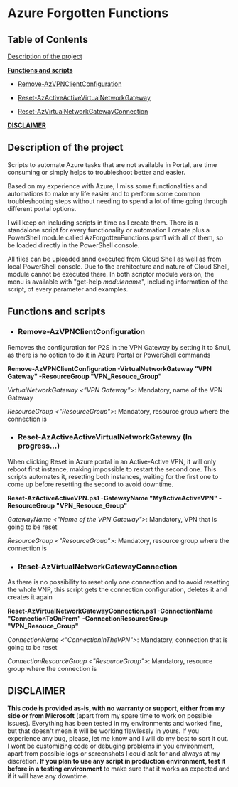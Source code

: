 # Azure Forgotten Functions

## Table of Contents

[Description of the project](#description)

**[Functions and scripts](#functions_and_scripts)**

- [Remove-AzVPNClientConfiguration](#Remove-AzVPNClientConfiguration)

- [Reset-AzActiveActiveVirtualNetworkGateway](#Reset-AzActiveActiveVirtualNetworkGateway)

- [Reset-AzVirtualNetworkGatewayConnection](#Reset-AzVirtualNetworkGatewayConnection)

**[DISCLAIMER](#disclaimer)**


## Description of the project <a name="description"></a>
Scripts to automate Azure tasks that are not available in Portal, are time consuming or simply helps to troubleshoot better and easier. 

Based on my experience with Azure, I miss some functionalities and automations to make my life easier and to perform some common troubleshooting steps without needing to spend a lot of time going through different portal options. 

I will keep on including scripts in time as I create them. There is a standalone script for every functionality or automation I create plus a PowerShell module called AzForgottenFunctions.psm1 with all of them, so be loaded directly in the PowerShell console. 

All files can be uploaded annd executed from Cloud Shell as well as from local PowerShell console. Due to the architecture and nature of Cloud Shell, module cannot be executed there. In both scriptor module version, the menu is available with "get-help _modulename_", including information of the script, of every parameter and examples. 




## Functions and scripts <a name="functions_and_scripts"></a>



- ### **Remove-AzVPNClientConfiguration** <a name="Remove-AzVPNClientConfiguration"></a>

Removes the configuration for P2S in the VPN Gateway by setting it to $null, as there is no option to do it in Azure Portal or PowerShell commands

**Remove-AzVPNClientConfiguration -VirtualNetworkGateway "VPN Gateway" -ResourceGroup "VPN_Resouce_Group"**

_VirtualNetworkGateway <"VPN Gateway">_: Mandatory, name of the VPN Gateway

_ResourceGroup <"ResourceGroup">_: Mandatory, resource group where the connection is




- ### **Reset-AzActiveActiveVirtualNetworkGateway** <a name="Reset-AzActiveActiveVirtualNetworkGateway"></a> (In progress...)

When clicking Reset in Azure portal in an Active-Active VPN, it will only reboot first instance, making impossible to restart the second one. This scripts automates it, resetting both instances, waiting for the first one to come up before resetting the second to avoid downtime. 

**Reset-AzActiveActiveVPN.ps1 -GatewayName "MyActiveActiveVPN" -ResourceGroup "VPN_Resouce_Group"**

_GatewayName <"Name of the VPN Gateway">_: Mandatory, VPN that is going to be reset

_ResourceGroup <"ResourceGroup">_: Mandatory, resource group where the connection is




- ### **Reset-AzVirtualNetworkGatewayConnection** <a name="Reset-AzVirtualNetworkGatewayConnection"></a>

As there is no possibility to reset only one connection and to avoid resetting the whole VNP, this script gets the connection configuration, deletes it and creates it again
    
**Reset-AzVirtualNetworkGatewayConnection.ps1 -ConnectionName "ConnectionToOnPrem" -ConnectionResourceGroup "VPN_Resouce_Group"**
    
_ConnectionName <"ConnectionInTheVPN">_: Mandatory, connection that is going to be reset

_ConnectionResourceGroup <"ResourceGroup">_: Mandatory, resource group where the connection is



## DISCLAIMER <a name="disclaimer"></a>
**This code is provided as-is, with no warranty or support, either from my side or from Microsoft** (apart from my spare time to work on possible issues). Everything has been tested in my environments and worked fine, but that doesn't mean it will be working flawlessly in yours. If you experience any bug, please, let me know and I will do my best to sort it out. I wont be customizing code or debuging problems in you environment, apart from possible logs or screenshots I could ask for and always at my discretion. **If you plan to use any script in production environment, test it before in a testing environment** to make sure that it works as expected and if it will have any downtime. 






